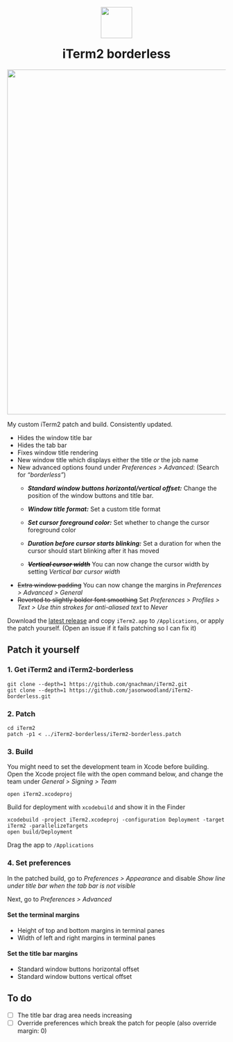 <p align="center">
<img width="72" style="margin-bottom: -20px" src="https://github.com/jasonwoodland/iTerm2-borderless/blob/master/icons/AppIcon.png?raw=true">
</p>
<h1 align="center">iTerm2 borderless</h1>
<p align="center">
<img align="center" width="794" src="https://github.com/jasonwoodland/iTerm2-borderless/blob/master/Preview.png?raw=true">
</p>

My custom iTerm2 patch and build. Consistently updated.

* Hides the window title bar
* Hides the tab bar
* Fixes window title rendering
* New window title which displays either the title *or* the job name
* New advanced options found under *Preferences > Advanced*: (Search for *&ldquo;borderless&rdquo;*)
  * ***Standard window buttons horizontal/vertical offset:*** Change the position of the window buttons and title bar.
  * ***Window title format:*** Set a custom title format
  * ***Set cursor foreground color:*** Set whether to change the cursor foreground color
  * ***Duration before cursor starts blinking:*** Set a duration for when the cursor should start blinking after it has moved
    
  * ~~***Vertical cursor width***~~ You can now change the cursor width by setting *Vertical bar cursor width*
* ~~Extra window padding~~ You can now change the margins in *Preferences > Advanced > General*
* ~~Reverted to slightly bolder font smoothing~~ Set *Preferences > Profiles > Text > Use thin strokes for anti-aliased text* to *Never*

Download the [latest release](https://github.com/jasonwoodland/iTerm2-borderless/releases/latest) and copy `iTerm2.app` to `/Applications`, or apply the patch yourself. (Open an issue if it fails patching so I can fix it)
## Patch it yourself

### 1. Get iTerm2 and iTerm2-borderless

```
git clone --depth=1 https://github.com/gnachman/iTerm2.git
git clone --depth=1 https://github.com/jasonwoodland/iTerm2-borderless.git
```

### 2. Patch

```
cd iTerm2
patch -p1 < ../iTerm2-borderless/iTerm2-borderless.patch
```

### 3. Build

You might need to set the development team in Xcode before building. Open the Xcode project file with the open command below, and change the team under *General > Signing > Team*

```
open iTerm2.xcodeproj
```

Build for deployment with `xcodebuild` and show it in the Finder

```
xcodebuild -project iTerm2.xcodeproj -configuration Deployment -target iTerm2 -parallelizeTargets
open build/Deployment
```

Drag the app to `/Applications`

### 4. Set preferences

In the patched build, go to *Preferences > Appearance* and disable *Show line under title bar when the tab bar is not visible*

Next, go to *Preferences > Advanced*

#### Set the terminal margins

* Height of top and bottom margins in terminal panes
* Width of left and right margins in terminal panes

#### Set the title bar margins

* Standard window buttons horizontal offset
* Standard window buttons vertical offset

## To do

- [ ] The title bar drag area needs increasing
- [ ] Override preferences which break the patch for people (also override margin: 0)
